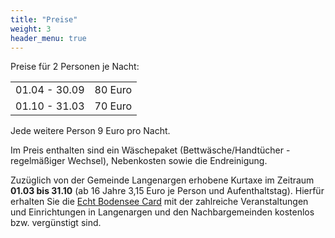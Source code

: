 ```yaml
---
title: "Preise"
weight: 3
header_menu: true
---
```


Preise für 2 Personen je Nacht:


| | |
|---------------|---------|
| 01.04 - 30.09 | 80 Euro |
| 01.10 - 31.03 | 70 Euro |

Jede weitere Person 9 Euro pro Nacht.

Im Preis enthalten sind ein Wäschepaket (Bettwäsche/Handtücher - regelmäßiger Wechsel), Nebenkosten
sowie die Endreinigung. 

Zuzüglich von der Gemeinde Langenargen erhobene Kurtaxe im Zeitraum **01.03 bis 31.10** (ab 16 Jahre
3,15 Euro je Person und Aufenthaltstag). Hierfür erhalten Sie die [Echt Bodensee
Card](https://www.echt-bodensee.de/planen/echt-bodensee-card) mit der zahlreiche Veranstaltungen und
Einrichtungen in Langenargen und den Nachbargemeinden kostenlos bzw. vergünstigt sind.

